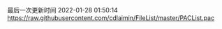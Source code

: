最后一次更新时间 2022-01-28 01:50:14
https://raw.githubusercontent.com/cdlaimin/FileList/master/PACList.pac

